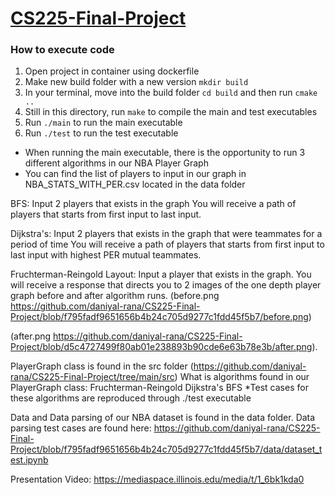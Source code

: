 
# <ins align = "center"> CS225-Final-Project </ins>
### How to execute code
1. Open project in container using dockerfile
2. Make new build folder with a new version ```mkdir build```
3. In your terminal, move into the build folder ```cd build``` and then run ```cmake ..```
4. Still in this directory, run ```make``` to compile the main and test executables
5. Run ```./main``` to run the main executable
6. Run ```./test``` to run the test executable 
* When running the main executable, there is the opportunity to run 3 different algorithms in our NBA Player Graph
* You can find the list of players to input in our graph in NBA_STATS_WITH_PER.csv located in the data folder

BFS:
Input 2 players that exists in the graph
You will receive a path of players that starts from first input to last input.

Dijkstra's:
Input 2 players that exists in the graph that were teammates for a period of time
You will receive a path of players that starts from first input to last input with highest PER mutual teammates.

Fruchterman-Reingold Layout:
Input a player that exists in the graph.
You will receive a response that directs you to 2 images of the one depth player graph before and after algorithm runs.
(before.png	https://github.com/daniyal-rana/CS225-Final-Project/blob/f795fadf9651656b4b24c705d9277c1fdd45f5b7/before.png)

(after.png	https://github.com/daniyal-rana/CS225-Final-Project/blob/d5c4727499f80ab01e238893b90cde6e63b78e3b/after.png).

PlayerGraph class is found in the src folder 
(https://github.com/daniyal-rana/CS225-Final-Project/tree/main/src)
What is algorithms found in our PlayerGraph class:
Fruchterman-Reingold
Dijkstra's
BFS
*Test cases for these algorithms are reproduced through ./test executable

Data and Data parsing of our NBA dataset is found in the data folder.
Data parsing test cases are found here:
https://github.com/daniyal-rana/CS225-Final-Project/blob/f795fadf9651656b4b24c705d9277c1fdd45f5b7/data/dataset_test.ipynb

Presentation Video: https://mediaspace.illinois.edu/media/t/1_6bk1kda0
